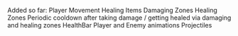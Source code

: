 Added so far:
  Player Movement
  Healing Items
  Damaging Zones
  Healing Zones
  Periodic cooldown after taking damage / getting healed via damaging and healing zones
  HealthBar
  Player and Enemy animations
  Projectiles
